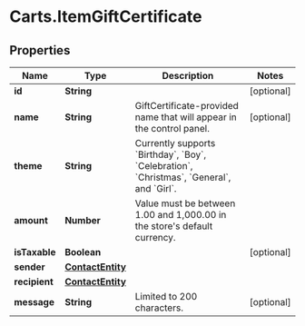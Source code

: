 # Carts.ItemGiftCertificate

## Properties
Name | Type | Description | Notes
------------ | ------------- | ------------- | -------------
**id** | **String** |  | [optional] 
**name** | **String** | GiftCertificate-provided name that will appear in the control panel. | [optional] 
**theme** | **String** | Currently supports &#x60;Birthday&#x60;, &#x60;Boy&#x60;, &#x60;Celebration&#x60;, &#x60;Christmas&#x60;, &#x60;General&#x60;, and &#x60;Girl&#x60;. | 
**amount** | **Number** | Value must be between 1.00 and 1,000.00 in the store&#x27;s default currency. | 
**isTaxable** | **Boolean** |  | [optional] 
**sender** | [**ContactEntity**](ContactEntity.md) |  | 
**recipient** | [**ContactEntity**](ContactEntity.md) |  | 
**message** | **String** | Limited to 200 characters. | [optional] 
